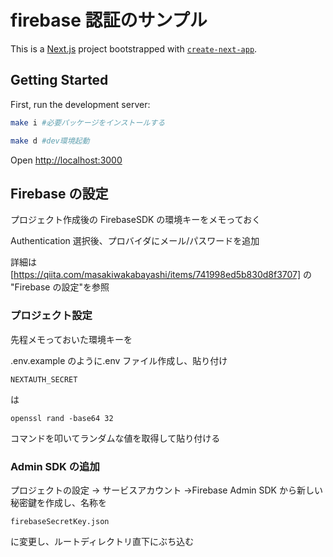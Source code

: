 # firebase 認証のサンプル

This is a [Next.js](https://nextjs.org/) project bootstrapped with [`create-next-app`](https://github.com/vercel/next.js/tree/canary/packages/create-next-app).

## Getting Started

First, run the development server:

```bash
make i #必要パッケージをインストールする

make d #dev環境起動
```

Open [http://localhost:3000](http://localhost:3000)

## Firebase の設定

プロジェクト作成後の FirebaseSDK の環境キーをメモっておく

Authentication 選択後、プロバイダにメール/パスワードを追加

詳細は
[https://qiita.com/masakiwakabayashi/items/741998ed5b830d8f3707]
の "Firebase の設定"を参照




### プロジェクト設定

先程メモっておいた環境キーを

.env.example のように.env ファイル作成し、貼り付け

```
NEXTAUTH_SECRET
```
は
```
openssl rand -base64 32
```
コマンドを叩いてランダムな値を取得して貼り付ける




### Admin SDK の追加

プロジェクトの設定 → サービスアカウント →Firebase Admin SDK
から新しい秘密鍵を作成し、名称を

```
firebaseSecretKey.json
```

に変更し、ルートディレクトリ直下にぶち込む
